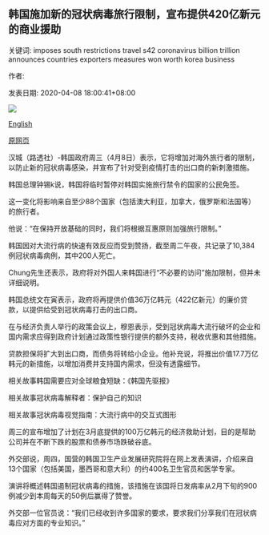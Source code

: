 ## 韩国施加新的冠状病毒旅行限制，宣布提供420亿新元的商业援助

关键词: imposes south restrictions travel s42 coronavirus billion trillion announces countries exporters measures won worth korea business

作者: 

发表日期: 2020-04-08 18:00:41+08:00

![](https://www.straitstimes.com/sites/default/files/styles/x_large/public/articles/2020/04/08/yq-skairport-008042020.jpg?itok=8LDKgRFy)

[English](South%20Korea%20imposes%20new%20coronavirus%20travel%20restrictions%2C%20announces%20S%2442%20billion%20in%20business%20aid.md)

[原网页](https://www.straitstimes.com/asia/east-asia/south-korea-imposes-new-coronavirus-travel-restrictions-announces-s42b-in-business)

汉城（路透社）-韩国政府周三（4月8日）表示，它将增加对海外旅行者的限制，以防止新的冠状病毒感染，并宣布了针对受到疫情打击的出口商的新刺激措施。

韩国总理钟锡k说，韩国将临时暂停对韩国实施旅行禁令的国家的公民免签。

这一变化将影响来自至少88个国家（包括澳大利亚，加拿大，俄罗斯和法国等）的旅行者。

他说：“在保持开放基础的同时，我们将根据互惠原则加强旅行限制。”

韩国因对大流行病的快速有效反应而受到赞扬，截至周二午夜，共记录了10,384例冠状病毒病例，其中200人死亡。

Chung先生还表示，政府将对外国人来韩国进行“不必要的访问”施加限制，但并未详细说明。

韩国总统文在寅表示，政府将再提供价值36万亿韩元（422亿新元）的廉价贷款，以提供给受到冠状病毒打击的出口商。

在与经济负责人举行的政策会议上，穆恩表示，受到冠状病毒大流行破坏的企业和国内需求应得到政府计划通过政策性银行提供的额外支持，税收优惠和其他措施。

贷款担保将扩大到出口商，而债务将转给小企业。他补充说，将推出价值17.7万亿韩元的新措施，以增加消费并支持国内需求，但没有透露细节。

相关故事韩国需要应对全球粮食短缺：《韩国先驱报》

相关故事冠状病毒解释者：保护自己的知识

相关故事冠状病毒视觉指南：大流行病中的交互式图形

周三的宣布增加了计划在3月底提供的100万亿韩元的经济救助计划，目的是帮助公司并在不断下跌的股票和债券市场跌破谷底。

外交部说，周四，国营的韩国卫生产业发展研究院将在网上发表演讲，介绍来自13个国家（包括美国，墨西哥和意大利）的约400名卫生官员和医学专家。

演讲将概述韩国遏制冠状病毒的措施，该措施在该国将日发病率从2月下旬的900例减少到本周每天的50例后赢得了赞誉。

外交部一位官员说：“我们已经收到许多国家的要求，要求我们分享我们在冠状病毒应对方面的专业知识。”